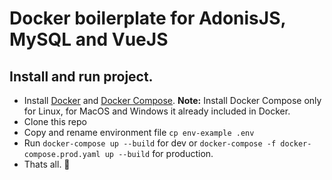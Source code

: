 # Docker boilerplate for AdonisJS, MySQL and VueJS

## Install and run project.

- Install [Docker](https://docs.docker.com/install/) and [Docker Compose](https://docs.docker.com/compose/install/#install-compose). **Note:** Install Docker Compose only for Linux, for MacOS and Windows it already included in Docker.
- Clone this repo
- Copy and rename environment file `cp env-example .env`
- Run `docker-compose up --build` for dev or `docker-compose -f docker-compose.prod.yaml up --build` for production.
- Thats all. 🎉
